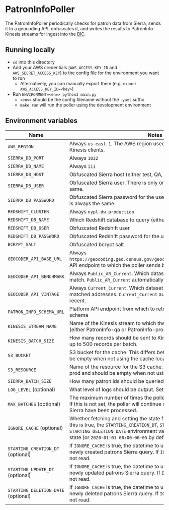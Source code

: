 # PatronInfoPoller

The PatronInfoPoller periodically checks for patron data from Sierra, sends it to a geocoding API, obfuscates it, and writes the results to PatronInfo Kinesis streams for ingest into the [BIC](https://github.com/NYPL/BIC).

## Running locally
* `cd` into this directory
* Add your AWS credentials (`AWS_ACCESS_KEY_ID` and `AWS_SECRET_ACCESS_KEY`) to the config file for the environment you want to run
  * Alternatively, you can manually export them (e.g. `export AWS_ACCESS_KEY_ID=<key>`)
* Run `ENVIRONMENT=<env> python3 main.py`
  * `<env>` should be the config filename without the `.yaml` suffix
  * `make run` will run the poller using the development environment

## Environment variables

| Name        | Notes           |
| ------------- | ------------- |
| `AWS_REGION` | Always `us-east-1`. The AWS region used for the Redshift, S3, KMS, and Kinesis clients. |
| `SIERRA_DB_PORT` | Always `1032` |
| `SIERRA_DB_NAME` | Always `iii` |
| `SIERRA_DB_HOST` | Obfuscated Sierra host (either test, QA, or prod) |
| `SIERRA_DB_USER` | Obfuscated Sierra user. There is only one user, so this is always the same. |
| `SIERRA_DB_PASSWORD` | Obfuscated Sierra password for the user. There is only one user, so this is always the same. |
| `REDSHIFT_CLUSTER` | Always `nypl-dw-production` |
| `REDSHIFT_DB_NAME` | Which Redshift database to query (either `dev` or `production`) |
| `REDSHIFT_DB_USER` | Obfuscated Redshift user |
| `REDSHIFT_DB_PASSWORD` | Obfuscated Redshift password for the user |
| `BCRYPT_SALT` | Obfuscated bcrypt salt |
| `GEOCODER_API_BASE_URL` | Always `https://geocoding.geo.census.gov/geocoder/geographies/addressbatch`. API endpoint to which the poller sends batch geocoding requests. |
| `GEOCODER_API_BENCHMARK` | Always `Public_AR_Current`. Which dataset should be used to address match. `Public_AR_Current` automatically uses the most recent. |
| `GEOCODER_API_VINTAGE` | Always `Current_Current`. Which dataset should be used to geocode matched addresses. `Current_Current` automatically uses the most recent. |
| `PATRON_INFO_SCHEMA_URL` | Platform API endpoint from which to retrieve the PatronInfo Avro schema |
| `KINESIS_STREAM_NAME` | Name of the Kinesis stream to which the poller sends the encoded data (either PatronInfo-qa or PatronInfo-production) |
| `KINESIS_BATCH_SIZE` | How many records should be sent to Kinesis at once. Kinesis supports up to 500 records per batch. |
| `S3_BUCKET` | S3 bucket for the cache. This differs between QA and prod and should be empty when not using the cache locally. |
| `S3_RESOURCE` | Name of the resource for the S3 cache. This differs between QA and prod and should be empty when not using the cache locally. |
| `SIERRA_BATCH_SIZE` | How many patron ids should be queried from Sierra at once |
| `LOG_LEVEL` (optional) | What level of logs should be output. Set to `warning` by default. |
| `MAX_BATCHES` (optional) | The maximum number of times the poller should poll Sierra per session. If this is not set, the poller will continue querying until all new records in Sierra have been processed. |
| `IGNORE_CACHE` (optional) | Whether fetching and setting the state from S3 should not be done. If this is true, the `STARTING_CREATION_DT`, `STARTING_UPDATE_DT`, and `STARTING_DELETION_DATE` environment variables will be used for the initial state (or `2020-01-01 00:00:00-05` by default). |
| `STARTING_CREATION_DT` (optional) | If `IGNORE_CACHE` is true, the datetime to use in the `WHERE` clause of the newly created patrons Sierra query. If `IGNORE_CACHE` is false, this field is not read. |
| `STARTING_UPDATE_DT` (optional) | If `IGNORE_CACHE` is true, the datetime to use in the `WHERE` clause of the newly updated patrons Sierra query. If `IGNORE_CACHE` is false, this field is not read. |
| `STARTING_DELETION_DATE` (optional) | If `IGNORE_CACHE` is true, the datetime to use in the `WHERE` clause of the newly deleted patrons Sierra query. If `IGNORE_CACHE` is false, this field is not read. |
